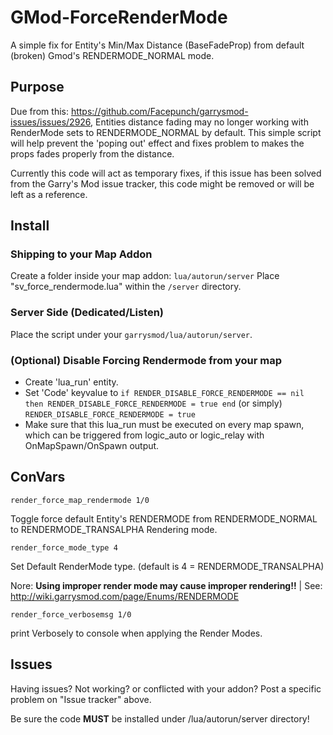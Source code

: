 # GMod-ForceRenderMode
A simple fix for Entity's Min/Max Distance (BaseFadeProp) from default (broken) Gmod's RENDERMODE_NORMAL mode.

## Purpose
Due from this: https://github.com/Facepunch/garrysmod-issues/issues/2926, Entities distance fading may no longer working with RenderMode sets to RENDERMODE_NORMAL by default.
This simple script will help prevent the 'poping out' effect and fixes problem to makes the props fades properly from the distance.

Currently this code will act as temporary fixes, if this issue has been solved from the Garry's Mod issue tracker, this code might be removed or will be left as a reference.

## Install
### Shipping to your Map Addon
Create a folder inside your map addon: `lua/autorun/server` Place "sv_force_rendermode.lua" within the `/server` directory.

### Server Side (Dedicated/Listen)
Place the script under your `garrysmod/lua/autorun/server`.

### (Optional) Disable Forcing Rendermode from your map
- Create 'lua_run' entity. 
- Set 'Code' keyvalue to `if RENDER_DISABLE_FORCE_RENDERMODE == nil then RENDER_DISABLE_FORCE_RENDERMODE = true end` (or simply) `RENDER_DISABLE_FORCE_RENDERMODE = true`
- Make sure that this lua_run must be executed on every map spawn, which can be triggered from logic_auto or logic_relay with OnMapSpawn/OnSpawn output.

## ConVars
`render_force_map_rendermode 1/0` 

Toggle force default Entity's RENDERMODE from RENDERMODE_NORMAL to RENDERMODE_TRANSALPHA Rendering mode.

`render_force_mode_type 4` 

Set Default RenderMode type. (default is 4 = RENDERMODE_TRANSALPHA)

Nore: **Using improper render mode may cause improper rendering!!** | See: http://wiki.garrysmod.com/page/Enums/RENDERMODE

`render_force_verbosemsg 1/0`

print Verbosely to console when applying the Render Modes.

## Issues
Having issues? Not working? or conflicted with your addon? Post a specific problem on "Issue tracker" above.

Be sure the code **MUST** be installed under /lua/autorun/server directory!
